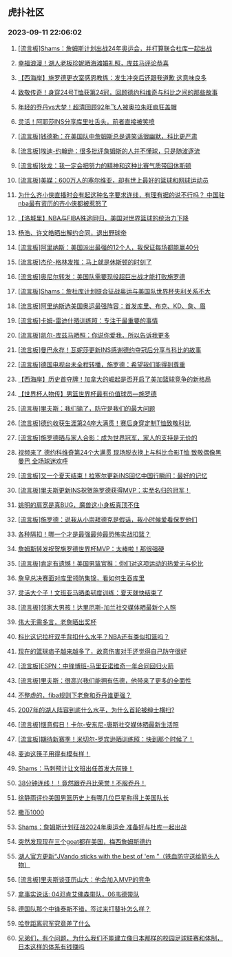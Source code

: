 ## 虎扑社区 
### 2023-09-11 22:06:02

1. [[流言板]Shams：詹姆斯计划出战24年奥运会，并打算联合杜库一起出战](https://bbs.hupu.com/62072794.html)

2. [幸福浪漫！湖人老板珍妮晒海滩婚礼照，库兹马评论恭喜](https://bbs.hupu.com/62070364.html)

3. [【西海岸】施罗德更衣室感恩教练：发生冲突后还跟我道歉 这意味良多](https://bbs.hupu.com/62069984.html)

4. [致敬传奇！身穿24号T恤获第24冠，回顾德约科维奇与科比之间的那些故事](https://bbs.hupu.com/62069499.html)

5. [年轻的乔丹vs大梦！超清回顾92年飞人被奥拉朱旺疯狂盖帽](https://bbs.hupu.com/62071789.html)

6. [灵活！阿耶莎INS分享库里吐舌头，前者直接被笑喷](https://bbs.hupu.com/62068420.html)

7. [[流言板]钱德勒：在美国队中詹姆斯总是讲笑话很幽默，科比更严肃](https://bbs.hupu.com/62069538.html)

8. [[流言板]埃迪-约翰逊：很多批评詹姆斯的人并不懂球，只是随波逐流](https://bbs.hupu.com/62068863.html)

9. [[流言板]狄龙：我一定会把努力的精神和这种比赛气质带回休斯顿](https://bbs.hupu.com/62067922.html)

10. [[流言板]美媒：600万人的塞尔维亚，却有世上最好的篮球和网球运动员](https://bbs.hupu.com/62067725.html)

11. [为什么齐小侠直播时会有起这种名字要求连线，有理有据的说不行吗？ 中国驻nba最有资历的齐小侠都被惹怒了](https://bbs.hupu.com/62071471.html)

12. [【洛城里】NBA与FIBA殊途同归，美国对世界篮球的统治力下降](https://bbs.hupu.com/62068422.html)

13. [杨浩、许文皓晒出解约合同，退出野球帝](https://bbs.hupu.com/62071833.html)

14. [[流言板]阿里纳斯：美国派出最强的12个人，我保证每场都能赢40分](https://bbs.hupu.com/62066890.html)

15. [[流言板]杰伦-格林发推：马上就是休斯顿的时刻了](https://bbs.hupu.com/62068952.html)

16. [[流言板]奥尼尔转发：美国队需要现役超巨出战才能打败施罗德](https://bbs.hupu.com/62067545.html)

17. [[流言板]Shams：詹杜库计划联合征战奥运与美国队世界杯失利关系不大](https://bbs.hupu.com/62072896.html)

18. [[流言板]阿里纳斯选美国奥运最强阵容：首发库里、布克、KD、詹、眉](https://bbs.hupu.com/62067050.html)

19. [[流言板]卡姆-雷迪什晒训练照：专注于最重要的事情](https://bbs.hupu.com/62071850.html)

20. [[流言板]凯尔-库兹马晒照：你说你爱我，所以告诉我更多](https://bbs.hupu.com/62071902.html)

21. [[流言板]曼巴永存！瓦妮莎更新INS感谢德约夺冠后分享与科比的故事](https://bbs.hupu.com/62067159.html)

22. [[流言板]德国电视台未全程转播，施罗德：希望我们能得到尊重](https://bbs.hupu.com/62065576.html)

23. [【西海岸】历史首夺牌！加拿大的崛起是否开启了美加篮球竞争的新格局](https://bbs.hupu.com/62069966.html)

24. [【世界杯人物传】男篮世界杯最有价值球员—施罗德](https://bbs.hupu.com/62066197.html)

25. [[流言板]里夫斯：我们输了，防守是我们的最大问题](https://bbs.hupu.com/62065653.html)

26. [[流言板]德约收获生涯第24座大满贯！赛后身穿定制T恤致敬科比](https://bbs.hupu.com/62065493.html)

27. [[流言板]施罗德晒与家人合影：成为世界冠军，家人的支持是无价的](https://bbs.hupu.com/62071640.html)

28. [视频来了  德约科维奇第24个大满贯 现场脱衣换上与科比合影T恤 致敬偶像黑曼巴 全场球迷欢呼](https://bbs.hupu.com/62065582.html)

29. [[流言板]又一个夏天结束！拉塞尔更新INS回忆中国行瞬间：最好的记忆](https://bbs.hupu.com/62072476.html)

30. [[流言板]里夫斯更新INS祝贺施罗德获得MVP：实至名归的冠军！](https://bbs.hupu.com/62067446.html)

31. [姚明的肩宽是真BUG，魔兽这小身板真顶不住](https://bbs.hupu.com/62068188.html)

32. [[流言板]施罗德：说我从小崇拜德克是假话，我小时候爱看保罗他们](https://bbs.hupu.com/62065533.html)

33. [各种隔扣！哪一个才是最强最帅最恐怖实战扣篮？](https://bbs.hupu.com/62066642.html)

34. [詹姆斯转发祝贺施罗德世界杯MVP：太棒啦！那很强硬](https://bbs.hupu.com/62065195.html)

35. [[流言板]肯定有遗憾！美国男篮官推：你们对这项运动的热爱无与伦比](https://bbs.hupu.com/62072402.html)

36. [詹皇总决赛面对库里领防集锦，看如何生吞库里](https://bbs.hupu.com/62072090.html)

37. [灵活大个子！文班亚马晒柔韧度训练：夏天就快结束了](https://bbs.hupu.com/62065204.html)

38. [[流言板]邻家大男孩！达里厄斯-加兰社交媒体晒最新个人照](https://bbs.hupu.com/62071999.html)

39. [伟大无需多言，老詹晒出奖杯](https://bbs.hupu.com/62072709.html)

40. [科比这记拉杆双手背扣什么水平？NBA还有类似扣篮吗？](https://bbs.hupu.com/62072446.html)

41. [现在的篮球痞子越来越多了，故意伤害对手还觉得自己防守很好](https://bbs.hupu.com/62071734.html)

42. [[流言板]ESPN：中锋博班-马里亚诺维奇一年合同回归火箭](https://bbs.hupu.com/62064817.html)

43. [[流言板]里夫斯：很高兴我们能拥有伍德，他带来了更多的全面性](https://bbs.hupu.com/62068980.html)

44. [不整虚的，fiba规则下老詹和乔丹谁更强？](https://bbs.hupu.com/62071758.html)

45. [2007年的湖人阵容到底什么水平，为什么首轮被绅士横扫?](https://bbs.hupu.com/62070214.html)

46. [[流言板]惬意假日！卡尔-安东尼-唐斯社交媒体晒最新生活照](https://bbs.hupu.com/62071736.html)

47. [[流言板]期待新赛季！米切尔-罗宾逊晒训练照：快到那个时候了！](https://bbs.hupu.com/62071942.html)

48. [麦迪这筷子用得有模有样！](https://bbs.hupu.com/62071402.html)

49. [Shams：马刺预计让文班出任首发大前锋！ ​​​](https://bbs.hupu.com/62072513.html)

50. [38分钟连线！！竟然跟乔丹比荣誉！不服乔丹！](https://bbs.hupu.com/62072439.html)

51. [徐静雨评价美国男篮历史上有哪几位巨星称得上美国队长](https://bbs.hupu.com/62071423.html)

52. [撒币1000](https://bbs.hupu.com/62071766.html)

53. [Shams：詹姆斯计划征战2024年奥运会 准备好与杜库一起出战](https://bbs.hupu.com/62072823.html)

54. [突然发现现在三个goat都在美国，梅西詹姆斯德约](https://bbs.hupu.com/62072389.html)

55. [湖人官方更新“JVando sticks with the best of 'em ”（铁血防守送给箭头人物）](https://bbs.hupu.com/62071683.html)

56. [[流言板]里夫斯谈亚历山大：他会加入MVP的竞争](https://bbs.hupu.com/62065966.html)

57. [拿事实说话: 04邓肯艾佛森带队，06韦德带队](https://bbs.hupu.com/62072706.html)

58. [德国队那个中锋泰斯不错，签过来打替补怎么样？](https://bbs.hupu.com/62072304.html)

59. [哈登距离冠军究竟差了什么](https://bbs.hupu.com/62072129.html)

60. [兄弟们，有个问题，为什么我们不能建立像日本那样的校园足球联赛和体制，日本这样的体系有钱赚吗](https://bbs.hupu.com/62072238.html)

